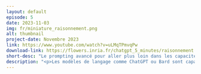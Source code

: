 ```yaml
---
layout: default
episode: 5
date: 2023-11-03
img: fr/miniature_raisonnement.png
alt: thumbnail
project-date: Novembre 2023
link: https://www.youtube.com/watch?v=uLMqTPmvqPw
download-link: https://flowers.inria.fr/chatgpt_5_minutes/raisonnement.mov
short-desc: "Le prompting avancé pour aller plus loin dans les capacités de raisonnements des modèles de langage."
description: "<p>Les modèles de langage comme ChatGPT ou Bard sont capables de tenir des raisonnements simples pour résoudre un problème donné. Cependant, il est parfois nécessaire d'avoir recours à différentes techniques de prompting avancé pour les aider à organiser de tels raisonnements. Dans cette vidéo, nous verrons quelques unes de ces techniques (par exemple les chaînes de pensées) et discuterons de l'origine et des limites de ces capacités à raisonner.</p>"
---
```

